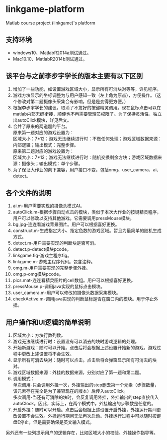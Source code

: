 # linkgame-platform
Matlab course project (linkgame)'s platform

## 支持环境 ##
- windows10、MatlabR2014a测试通过。
- Mac10.10、MatlabR2014b测试通过。

## 该平台与之前李步宇学长的版本主要有以下区别 ##
1. 增加了一些功能，如设置游戏区域大小，显示所有可消块对等等，详见程序。
1. 游戏方块显示的坐标调整为与用户感知一致（左上角为原点），方便操作。（这个修改对第二题摄像头采集会有影响，但是是变得更方便。）
1. 根据李步宇学长的建议，取消了不友好的按键精灵调用。现在鼠标点击可以在matlab内部无缝衔接，顺便也不再需要管理员权限了。为了保持灵活性，独立出autoClick模块，详见后文。
1. 合并了原来的两道题的平台。  
原来第一题对应的游戏设置为：  
区域大小：7\*12；游戏无法继续进行时：不做任何处理；游戏区域数据来源：内部逻辑；输出模式：完整步骤。  
原来第二题对应的游戏设置为：  
区域大小：7\*12；游戏无法继续进行时：随机交换剩余方块；游戏区域数据来源：摄像头；输出模式：单个步骤。
1. 为了保证大作业的向下兼容，用户接口不变，包括omg、user_camera、ai、detect。

## 各个文件的说明 ##
1. ai.m-用户需要实现的摄像头模式AI。
1. autoClick.m-根据步骤自动点击的模块，类似于本次大作业的按键精灵程序，用户可以修改以支持其他游戏。它需要调用pressMouse模块。
1. bg.jpg-连连看游戏背景图片。用户可以根据喜好更换。
1. construct.m-生成指定大小、指定色数的游戏区域。暂且为最简单的随机生成方式。
1. detect.m-用户需要实现的判断块是否可消。
1. detect.p-detect模块pcode。
1. linkgame.fig-游戏主程序fig。
1. linkgame.m-游戏主程序代码。包含注释。
1. omg.m-用户需要实现的完整步骤外挂。
1. omg.p-omg模块pcode。
1. pics.mat-连连看精灵图片的cell数组。用户可以根据喜好更换。
1. pressMouse.p-调用java实现的鼠标点击模块。
1. user_camera.m-用户可以修改的摄像头数据采集模块。
1. checkActive.m-调用java实现的判断鼠标是否在窗口内的模块。用于停止外挂。

## 用户操作和UI逻辑的简单说明 ##
1. 区域大小：方块行数列数。
1. 游戏无法继续进行时：设置没有可以消去的块时游戏逻辑的处理。
1. 开始新游戏：随时可以开始。点击后将会根据上述设置开始新的游戏，游戏过程中更改上述设置将不会生效。
1. 显示所有可消去块对：随时可以点击。点击后将会弹窗显示所有可消去的块对。
1. 游戏区域数据来源：外挂的数据来源，分别对应了第一题和第二题。
1. 调用模式：  
单次调用-只会调用外挂一次，外挂输出的step删去第一个元素（步骤数量，该元素存在完全是为了兼容现在的版本）后传入autoClick。  
多次调用-当还有可消除的块时，会反复调用外挂，外挂输出的step直接传入autoClock。因此，实际上，在两个模式中，外挂输出的步骤数是任意的。
1. 开启外挂：随时可以开启。点击后会根据上述设置开启外挂，外挂运行期间更改设置不会生效。外挂运行期间无法再次启动。外挂运行过程中可以随时按键盘E停止，但是需要确保是英文输入模式。

另外还有一些列提示用户的逻辑存在，比如区域大小的校验、外挂操作指导等。